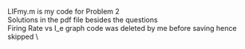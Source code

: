 LIFmy.m is my code for Problem 2 \
Solutions in the pdf file besides the questions \
Firing Rate vs I_e graph code was deleted by me before saving hence skipped \
